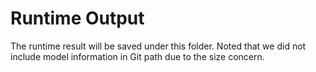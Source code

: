 # Runtime Output

The runtime result will be saved under this folder.
Noted that we did not include model information in Git path due to the size concern.

